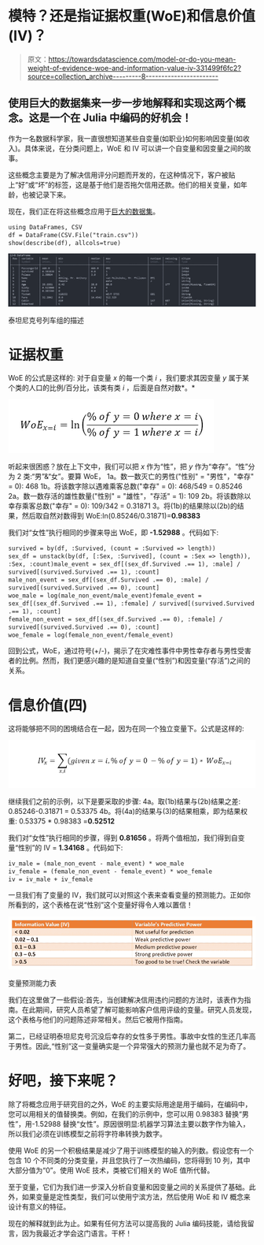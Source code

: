 # 模特？还是指证据权重(WoE)和信息价值(IV)？

> 原文：<https://towardsdatascience.com/model-or-do-you-mean-weight-of-evidence-woe-and-information-value-iv-331499f6fc2?source=collection_archive---------8----------------------->

## 使用巨大的数据集来一步一步地解释和实现这两个概念。这是一个在 Julia 中编码的好机会！

作为一名数据科学家，我一直很想知道某些自变量(如职业)如何影响因变量(如收入)。具体来说，在分类问题上，WoE 和 IV 可以讲一个自变量和因变量之间的故事。

这些概念主要是为了解决信用评分问题而开发的，在这种情况下，客户被贴上“好”或“坏”的标签，这是基于他们是否拖欠信用还款。他们的相关变量，如年龄，也被记录下来。

现在，我们正在将这些概念应用于[巨大的数据集](https://www.kaggle.com/c/titanic/data)。

```
using DataFrames, CSV
df = DataFrame(CSV.File("train.csv"))
show(describe(df), allcols=true)
```

![](img/7d69d3cef61d7fb6434044dd29ab93cb.png)

泰坦尼克号列车组的描述

# **证据权重**

WoE 的公式是这样的:
对于自变量 *x* 的每一个类 *i* ，我们要求其因变量 *y* 属于某个类的人口的比例/百分比，该类有类 *i* ，后面是自然对数*。*

![](img/e442f97a27f87991f31e941d7edad033.png)

听起来很困惑？放在上下文中，我们可以把 *x* 作为“性”，把 *y* 作为“幸存”。“性”分为 2 类:“男”&“女”。要算 WoE，
1a。数一数灭亡的男性("性别" = "男性"，"幸存" = 0): 468
1b。将该数字除以遇难乘客总数("幸存" = 0):
468/549 = 0.85246
2a。数一数存活的雄性数量("性别" = "雄性"，"存活" = 1): 109
2b。将该数除以幸存乘客总数("幸存" = 0):
109/342 = 0.31871
3。将(1b)的结果除以(2b)的结果，然后取自然对数得到 WoE:ln(0.85246/0.31871)=**0.98383**

我们对“女性”执行相同的步骤来导出 WoE，即 **-1.52988** 。代码如下:

```
survived = by(df, :Survived, (count = :Survived => length))
sex_df = unstack(by(df, [:Sex, :Survived], (count = :Sex => length)), :Sex, :count)male_event = sex_df[(sex_df.Survived .== 1), :male] / survived[(survived.Survived .== 1), :count]
male_non_event = sex_df[(sex_df.Survived .== 0), :male] / survived[(survived.Survived .== 0), :count]
woe_male = log(male_non_event/male_event)female_event = sex_df[(sex_df.Survived .== 1), :female] / survived[(survived.Survived .== 1), :count]
female_non_event = sex_df[(sex_df.Survived .== 0), :female] / survived[(survived.Survived .== 0), :count]
woe_female = log(female_non_event/female_event)
```

回到公式，WoE，通过符号(+/-)，揭示了在灾难性事件中男性幸存者与男性受害者的比例。然而，我们更感兴趣的是知道自变量(“性别”)和因变量(“存活”)之间的关系。

# 信息价值(四)

这将能够把不同的困境结合在一起，因为在同一个独立变量下。公式是这样的:

![](img/24db505d9b0cbf254bb00d94079187a1.png)

继续我们之前的示例，以下是要采取的步骤:
4a。取(1b)结果与(2b)结果之差:
0.85246-0.31871 = 0.53375
4b。将(4a)的结果与(3)的结果相乘，即为结果权重:
0.53375 * 0.98383 =**0.52512**

我们对“女性”执行相同的步骤，得到 **0.81656** 。将两个值相加，我们得到自变量“性别”的 IV = **1.34168** 。代码如下:

```
iv_male = (male_non_event - male_event) * woe_male
iv_female = (female_non_event - female_event) * woe_female
iv = iv_male + iv_female
```

一旦我们有了变量的 IV，我们就可以对照这个表来查看变量的预测能力。正如你所看到的，这个表格在说“性别”这个变量好得令人难以置信！

![](img/33f393f809080dee3987164a7045507d.png)

变量预测能力表

我们在这里做了一些假设:首先，当创建解决信用违约问题的方法时，该表作为指南。在此期间，研究人员希望了解可能影响客户信用评级的变量。研究人员发现，这个表格与他们的问题陈述非常相关。然后它被用作指南。

第二，已经证明泰坦尼克号沉没后幸存的女性多于男性。事故中女性的生还几率高于男性。因此,“性别”这一变量确实是一个异常强大的预测力量也就不足为奇了。

# 好吧，接下来呢？

除了将概念应用于研究目的之外，WoE 的主要实际用途是用于编码，在编码中，您可以用相关的值替换类。例如，在我们的示例中，您可以用 0.98383 替换“男性”，用-1.52988 替换“女性”。原因很明显:机器学习算法主要以数字作为输入，所以我们必须在训练模型之前将字符串转换为数字。

使用 WoE 的另一个积极结果是减少了用于训练模型的输入的列数。假设您有一个包含 10 个不同类的分类变量，并且您执行了一次热编码，您将得到 10 列，其中大部分值为“0”。使用 WoE 技术，类被它们相关的 WoE 值所代替。

至于变量，它们为我们进一步深入分析自变量和因变量之间的关系提供了基础。此外，如果变量是定性类型，我们可以使用宁滨方法，然后使用 WoE 和 IV 概念来设计有意义的特征。

现在的解释就到此为止。如果有任何方法可以提高我的 Julia 编码技能，请给我留言，因为我最近才学会这门语言。干杯！